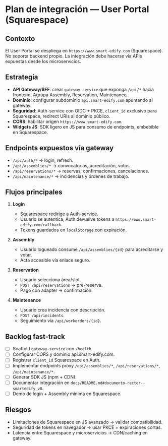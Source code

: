 # Plan de integración — User Portal (Squarespace)

## Contexto
El User Portal se despliega en `https://www.smart-edify.com` (Squarespace). No soporta backend propio. La integración debe hacerse vía APIs expuestas desde los microservicios.

## Estrategia
- **API Gateway/BFF**: crear `gateway-service` que exponga `/api/*` hacia frontend. Agrupa Assembly, Reservation, Maintenance.
- **Dominio**: configurar subdominio `api.smart-edify.com` apuntando al gateway.
- **Seguridad**: Auth-service con OIDC + PKCE, `client_id` exclusivo para Squarespace, redirect URIs al dominio público.
- **CORS**: habilitar origen `https://www.smart-edify.com`.
- **Widgets JS**: SDK ligero en JS para consumo de endpoints, embebible en Squarespace.

## Endpoints expuestos vía gateway
- `/api/auth/*` → login, refresh.
- `/api/assemblies/*` → convocatorias, acreditación, votos.
- `/api/reservations/*` → reservas, confirmaciones, cancelaciones.
- `/api/maintenance/*` → incidencias y órdenes de trabajo.

## Flujos principales
1. **Login**
   - Squarespace redirige a Auth-service.
   - Usuario se autentica, Auth devuelve tokens a `https://www.smart-edify.com/callback`.
   - Tokens guardados en `localStorage` con expiración.

2. **Assembly**
   - Usuario logueado consume `/api/assemblies/{id}` para acreditarse y votar.
   - Acta accesible vía enlace seguro.

3. **Reservation**
   - Usuario selecciona área/slot.
   - `POST /api/reservations` → pre-reserva.
   - Pago con adapter → confirmación.

4. **Maintenance**
   - Usuario crea incidencia con descripción.
   - `POST /api/incidents`.
   - Seguimiento vía `/api/workorders/{id}`.

## Backlog fast-track
- [ ] Scaffold `gateway-service` con `/health`.
- [ ] Configurar CORS y dominio api.smart-edify.com.
- [ ] Registrar `client_id` Squarespace en Auth.
- [ ] Implementar endpoints proxy `/api/assemblies/*`, `/api/reservations/*`, `/api/maintenance/*`.
- [ ] Generar SDK JS (npm + CDN).
- [ ] Documentar integración en `docs/README.md#documento-rector--smartedify_v0`.
- [ ] Demo de login + Assembly mínima en Squarespace.

## Riesgos
- Limitaciones de Squarespace en JS avanzado → validar compatibilidad.
- Seguridad de tokens en navegador → usar PKCE + expiraciones cortas.
- Latencia entre Squarespace y microservicios → CDN/caching en gateway.

